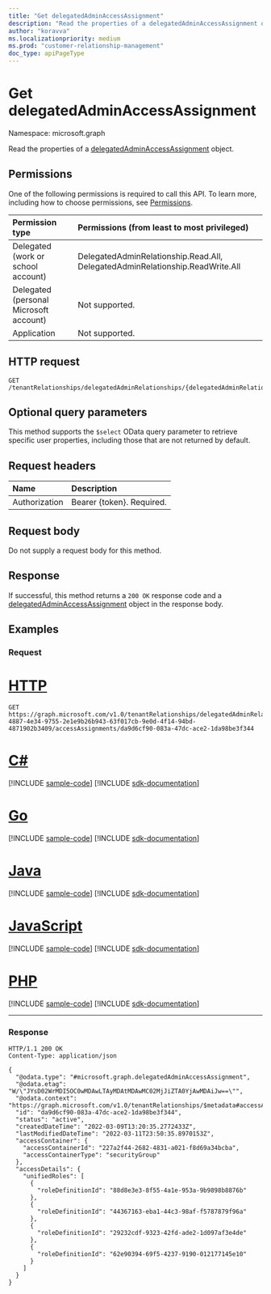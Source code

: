 ```yaml
---
title: "Get delegatedAdminAccessAssignment"
description: "Read the properties of a delegatedAdminAccessAssignment object."
author: "koravva"
ms.localizationpriority: medium
ms.prod: "customer-relationship-management"
doc_type: apiPageType
---
```


# Get delegatedAdminAccessAssignment
Namespace: microsoft.graph

Read the properties of a [delegatedAdminAccessAssignment](../resources/delegatedadminaccessassignment.md) object.

## Permissions
One of the following permissions is required to call this API. To learn more, including how to choose permissions, see [Permissions](/graph/permissions-reference).

|Permission type|Permissions (from least to most privileged)|
|:---|:---|
|Delegated (work or school account)| DelegatedAdminRelationship.Read.All, DelegatedAdminRelationship.ReadWrite.All |
|Delegated (personal Microsoft account)| Not supported. |
|Application| Not supported. |

## HTTP request

<!-- {
  "blockType": "ignored"
}
-->
``` http
GET /tenantRelationships/delegatedAdminRelationships/{delegatedAdminRelationshipId}/accessAssignments/{delegatedAdminAccessAssignmentId}
```

## Optional query parameters
This method supports the `$select` OData query parameter to retrieve specific user properties, including those that are not returned by default.

## Request headers
|Name|Description|
|:---|:---|
|Authorization|Bearer {token}. Required.|

## Request body
Do not supply a request body for this method.

## Response

If successful, this method returns a `200 OK` response code and a [delegatedAdminAccessAssignment](../resources/delegatedadminaccessassignment.md) object in the response body.

## Examples

### Request

# [HTTP](#tab/http)
<!-- {
  "blockType": "request",
  "name": "get_delegatedadminaccessassignment",
  "sampleKeys": ["72a7ae7e-4887-4e34-9755-2e1e9b26b943-63f017cb-9e0d-4f14-94bd-4871902b3409", "a9d6cf90-083a-47dc-ace2-1da98be3f344"]
}
-->
``` http
GET https://graph.microsoft.com/v1.0/tenantRelationships/delegatedAdminRelationships/72a7ae7e-4887-4e34-9755-2e1e9b26b943-63f017cb-9e0d-4f14-94bd-4871902b3409/accessAssignments/da9d6cf90-083a-47dc-ace2-1da98be3f344
```

# [C#](#tab/csharp)
[!INCLUDE [sample-code](../includes/snippets/csharp/get-delegatedadminaccessassignment-csharp-snippets.md)]
[!INCLUDE [sdk-documentation](../includes/snippets/snippets-sdk-documentation-link.md)]

# [Go](#tab/go)
[!INCLUDE [sample-code](../includes/snippets/go/get-delegatedadminaccessassignment-go-snippets.md)]
[!INCLUDE [sdk-documentation](../includes/snippets/snippets-sdk-documentation-link.md)]

# [Java](#tab/java)
[!INCLUDE [sample-code](../includes/snippets/java/get-delegatedadminaccessassignment-java-snippets.md)]
[!INCLUDE [sdk-documentation](../includes/snippets/snippets-sdk-documentation-link.md)]

# [JavaScript](#tab/javascript)
[!INCLUDE [sample-code](../includes/snippets/javascript/get-delegatedadminaccessassignment-javascript-snippets.md)]
[!INCLUDE [sdk-documentation](../includes/snippets/snippets-sdk-documentation-link.md)]

# [PHP](#tab/php)
[!INCLUDE [sample-code](../includes/snippets/php/get-delegatedadminaccessassignment-php-snippets.md)]
[!INCLUDE [sdk-documentation](../includes/snippets/snippets-sdk-documentation-link.md)]

---

### Response
<!-- {
  "blockType": "response",
  "truncated": true,
  "@odata.type": "microsoft.graph.delegatedAdminAccessAssignment"
}
-->
``` http
HTTP/1.1 200 OK
Content-Type: application/json

{
  "@odata.type": "#microsoft.graph.delegatedAdminAccessAssignment",
  "@odata.etag": "W/\"JYsD02WrMDI5OC0wMDAwLTAyMDAtMDAwMC02MjJiZTA0YjAwMDAiJw==\"",
  "@odata.context": "https://graph.microsoft.com/v1.0/tenantRelationships/$metadata#accessAssignments/$entity",
  "id": "da9d6cf90-083a-47dc-ace2-1da98be3f344",
  "status": "active",
  "createdDateTime": "2022-03-09T13:20:35.2772433Z",
  "lastModifiedDateTime": "2022-03-11T23:50:35.8970153Z",
  "accessContainer": {
    "accessContainerId": "227a2f44-2682-4831-a021-f8d69a34bcba",
    "accessContainerType": "securityGroup"
  },
  "accessDetails": {
    "unifiedRoles": [
      {
        "roleDefinitionId": "88d8e3e3-8f55-4a1e-953a-9b9898b8876b"
      },
      {
        "roleDefinitionId": "44367163-eba1-44c3-98af-f5787879f96a"
      },
      {
        "roleDefinitionId": "29232cdf-9323-42fd-ade2-1d097af3e4de"
      },
      {
        "roleDefinitionId": "62e90394-69f5-4237-9190-012177145e10"
      }
    ]
  }
}
```

